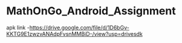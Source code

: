 # MathOnGo_Android_Assignment

apk link -https://drive.google.com/file/d/1D6bGv-KKTG9E1zwzvANAdpFvsnMMBiD-/view?usp=drivesdk